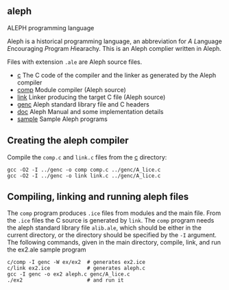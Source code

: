 ## aleph
ALEPH programming language

Aleph is a historical programming language, an abbreviation for
*A* *L*anguage *E*ncouraging *P*rogram *H*iearachy.
This is an Aleph complier written in Aleph.

Files with extension `.ale` are Aleph source files.

* [c](c) The C code of the compiler and the linker as generated by the Aleph compiler
* [comp](comp) Module compiler (Aleph source)
* [link](link) Linker producing the target C file (Aleph source)
* [genc](genc) Aleph standard library file and C headers
* [doc](doc) Aleph Manual and some implementation details
* [sample](sample) Sample Aleph programs

## Creating the aleph compiler

Compile the `comp.c` and `link.c` files from the [c](c) directory:

    gcc -O2 -I ../genc -o comp comp.c ../genc/A_lice.c
    gcc -O2 -I ../genc -o link link.c ../genc/A_lice.c
   

## Compiling, linking and running aleph files

The `comp` program produces `.ice` files from modules and the main file.
From the `.ice` files the C source is generated by `link`. The `comp` program
needs the aleph standard library file `alib.ale`, which should be either in
the current directory, or the directory should be specified by the `-I` 
argument. The following commands, given in the main directory, compile, link,
and run the ex2.ale sample program

    c/comp -I genc -W ex/ex2  # generates ex2.ice
    c/link ex2.ice            # generates aleph.c
    gcc -I genc -o ex2 aleph.c genc/A_lice.c
    ./ex2                     # and run it



